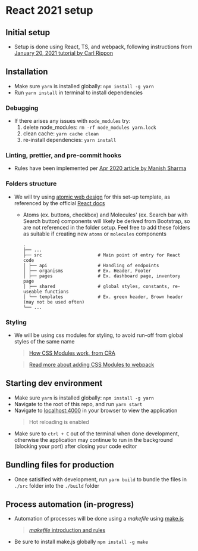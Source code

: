 # React 2021 setup

## Initial setup

- Setup is done using React, TS, and webpack, following instructions from [January 20, 2021 tutorial by Carl Rippon](https://www.carlrippon.com/creating-react-app-with-typescript-eslint-with-webpack5/)

## Installation

- Make sure `yarn` is installed globally: `npm install -g yarn`
- Run `yarn install` in terminal to install dependencies

### Debugging

- If there arises any issues with `node_modules` try:
  1. delete node_modules: `rm -rf node_modules yarn.lock`
  2. clean cache: `yarn cache clean`
  3. re-install dependencies: `yarn install`

### Linting, prettier, and pre-commit hooks

- Rules have been implemented per [Apr 2020 article by Manish Sharma](https://medium.com/@loclghst/set-up-eslint-prettier-and-pre-commit-hooks-using-husky-for-react-73e7a51cda26)

### Folders structure

- We will try using [atomic web design](https://bradfrost.com/blog/post/atomic-web-design/#molecules) for this set-up template, as referenced by the official [React docs](https://reactjs.org/docs/faq-structure.html)

  - Atoms (ex. buttons, checkbox) and Molecules' (ex. Search bar with Search button) components will likely be derived from Bootstrap, so are not referenced in the folder setup. Feel free to add these folders as suitable if creating new `atoms` or `molecules` components
    >
        .
        ├── ...
        ├── src                     # Main point of entry for React code
        │ ├── api                   # Handling of endpoints
        │ ├── organisms             # Ex. Header, Footer
        │ ├── pages                 # Ex. dashboard page, inventory page
        │ ├── shared                # global styles, constants, re-useable functions
        │ └── templates             # Ex. green header, Brown header (may not be used often)
        └── ...

### Styling

- We will be using css modules for styling, to avoid run-off from global styles of the same name

  > [How CSS Modules work, from CRA](https://create-react-app.dev/docs/adding-a-css-modules-stylesheet/)

  > [Read more about adding CSS Modules to webpack](https://webpack.js.org/loaders/css-loader/)

## Starting dev environment

- Make sure `yarn` is installed globally: `npm install -g yarn`
- Navigate to the root of this repo, and run `yarn start`
- Navigate to [localhost:4000](localhost:4000) in your browser to view the application
  > Hot reloading is enabled
- Make sure to `ctrl + C` out of the terminal when done development, otherwise the application may continue to run in the background (blocking your port) after closing your code editor

## Bundling files for production

- Once satisified with development, run `yarn build` to bundle the files in `./src` folder into the `./build` folder

## Process automation (in-progress)

- Automation of processes will be done using a _makefile_ using [make.js](https://www.npmjs.com/package/make)
  > [_makefile_ introduction and rules](https://www.gnu.org/software/make/manual/make.html#Rule-Introduction)
- Be sure to install make.js globally `npm install -g make`
